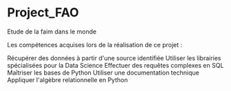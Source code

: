 # Project_FAO
Etude de la faim dans le monde

Les compétences acquises lors de la réalisation de ce projet :

Récupérer des données à partir d'une source identifiée 
Utiliser les librairies spécialisées pour la Data Science
Effectuer des requêtes complexes en SQL
Maîtriser les bases de Python
Utiliser une documentation technique
Appliquer l'algèbre relationnelle en Python

